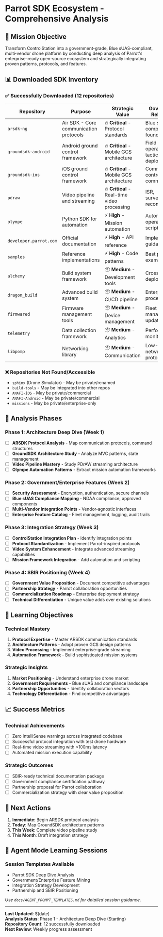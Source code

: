 # Parrot SDK Ecosystem - Comprehensive Analysis

## 🎯 Mission Objective

Transform ControlStation into a government-grade, Blue sUAS-compliant, multi-vendor drone platform by
conducting deep analysis of Parrot's enterprise-ready open-source ecosystem and strategically integrating
proven patterns, protocols, and features.

## 📊 Downloaded SDK Inventory

### ✅ Successfully Downloaded (12 repositories)

| Repository | Purpose | Strategic Value | Government Relevance |
|------------|---------|-----------------|---------------------|
| `arsdk-ng` | Air SDK - Core communication protocols | 🔥 **Critical** - Protocol standards | Blue sUAS compliance foundation |
| `groundsdk-android` | Android ground control framework | 🔥 **Critical** - Mobile GCS architecture | Field operations, tactical deployment |
| `groundsdk-ios` | iOS ground control framework | 🔥 **Critical** - Mobile GCS architecture | Command & control, secure comms |
| `pdraw` | Video pipeline and streaming | 🔥 **Critical** - Real-time video processing | ISR, surveillance, reconnaissance |
| `olympe` | Python SDK for automation | ⚡ **High** - Mission automation | Autonomous operations, scripting |
| `developer.parrot.com` | Official documentation | ⚡ **High** - API reference | Implementation guidance |
| `samples` | Reference implementations | ⚡ **High** - Code patterns | Best practices, examples |
| `alchemy` | Build system framework | 📦 **Medium** - Development tools | Cross-platform deployment |
| `dragon_build` | Advanced build system | 📦 **Medium** - CI/CD pipeline | Enterprise build processes |
| `firmwared` | Firmware management tools | 📦 **Medium** - Device management | Fleet management, updates |
| `telemetry` | Data collection framework | 📦 **Medium** - Analytics | Performance monitoring |
| `libpomp` | Networking library | 📦 **Medium** - Communication | Low-level network protocols |

### ❌ Repositories Not Found/Accessible

- `sphinx` (Drone Simulator) - May be private/renamed
- `build-tools` - May be integrated into other repos
- `ANAFI-iOS` - May be private/commercial
- `ANAFI-Android` - May be private/commercial
- `missions` - May be private/enterprise-only

## 🎯 Analysis Phases

### Phase 1: Architecture Deep Dive (Week 1)

- [ ] **ARSDK Protocol Analysis** - Map communication protocols, command structures
- [ ] **GroundSDK Architecture Study** - Analyze MVC patterns, state management
- [ ] **Video Pipeline Mastery** - Study PDrAW streaming architecture
- [ ] **Olympe Automation Patterns** - Extract mission automation frameworks

### Phase 2: Government/Enterprise Features (Week 2)

- [ ] **Security Assessment** - Encryption, authentication, secure channels
- [ ] **Blue sUAS Compliance Mapping** - NDAA compliance, approved components
- [ ] **Multi-Vendor Integration Points** - Vendor-agnostic interfaces
- [ ] **Enterprise Feature Catalog** - Fleet management, logging, audit trails

### Phase 3: Integration Strategy (Week 3)

- [ ] **ControlStation Integration Plan** - Identify integration points
- [ ] **Protocol Standardization** - Implement Parrot-inspired protocols
- [ ] **Video System Enhancement** - Integrate advanced streaming capabilities
- [ ] **Mission Framework Integration** - Add automation and scripting

### Phase 4: SBIR Positioning (Week 4)

- [ ] **Government Value Proposition** - Document competitive advantages
- [ ] **Partnership Strategy** - Parrot collaboration opportunities
- [ ] **Commercialization Roadmap** - Enterprise deployment strategy
- [ ] **Technical Differentiation** - Unique value adds over existing solutions

## 🔬 Learning Objectives

### Technical Mastery

1. **Protocol Expertise** - Master ARSDK communication standards
2. **Architecture Patterns** - Adopt proven GCS design patterns
3. **Video Processing** - Implement enterprise-grade streaming
4. **Automation Framework** - Build sophisticated mission systems

### Strategic Insights

1. **Market Positioning** - Understand enterprise drone market
2. **Government Requirements** - Blue sUAS and compliance landscape
3. **Partnership Opportunities** - Identify collaboration vectors
4. **Technology Differentiation** - Find competitive advantages

## 📈 Success Metrics

### Technical Achievements

- [ ] Zero IntelliSense warnings across integrated codebase
- [ ] Successful protocol integration with test drone hardware
- [ ] Real-time video streaming with <100ms latency
- [ ] Automated mission execution capability

### Strategic Outcomes

- [ ] SBIR-ready technical documentation package
- [ ] Government compliance certification pathway
- [ ] Partnership proposal for Parrot collaboration
- [ ] Commercialization strategy with clear value proposition

## 🚀 Next Actions

1. **Immediate**: Begin ARSDK protocol analysis
2. **Today**: Map GroundSDK architecture patterns
3. **This Week**: Complete video pipeline study
4. **This Month**: Draft integration strategy

## 📝 Agent Mode Learning Sessions

### Session Templates Available

- Parrot SDK Deep Dive Analysis
- Government/Enterprise Feature Mining
- Integration Strategy Development
- Partnership and SBIR Positioning

*Use `docs/AGENT_PROMPT_TEMPLATES.md` for detailed session guidance.*

---

**Last Updated**: $(date)  
**Analysis Status**: Phase 1 - Architecture Deep Dive (Starting)  
**Repository Count**: 12 successfully downloaded  
**Next Review**: Weekly progress assessment  

